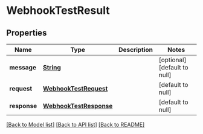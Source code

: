 # WebhookTestResult
## Properties

Name | Type | Description | Notes
------------ | ------------- | ------------- | -------------
**message** | [**String**](string) |  | [optional] [default to null]
**request** | [**WebhookTestRequest**](WebhookTestRequest) |  | [default to null]
**response** | [**WebhookTestResponse**](WebhookTestResponse) |  | [default to null]

[[Back to Model list]](../README#documentation-for-models) [[Back to API list]](../README#documentation-for-api-endpoints) [[Back to README]](../README)

